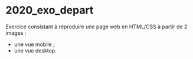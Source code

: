 # 2020_exo_depart
Exercice consistant à reproduire une page web en HTML/CSS à partir de 2 images :
* une vue mobile ;
* une vue desktop.
